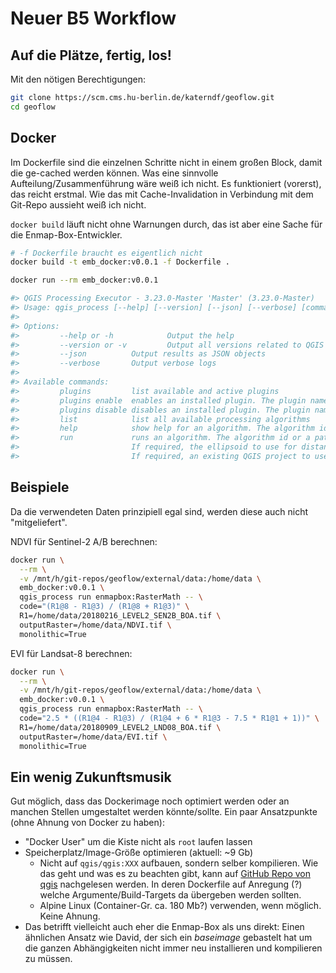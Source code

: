 # Neuer B5 Workflow

## Auf die Plätze, fertig, los!

Mit den nötigen Berechtigungen:

```bash
git clone https://scm.cms.hu-berlin.de/katerndf/geoflow.git
cd geoflow
```

## Docker

Im Dockerfile sind die einzelnen Schritte nicht in einem großen Block, damit die ge-cached werden können.
Was eine sinnvolle Aufteilung/Zusammenführung wäre weiß ich nicht. Es funktioniert (vorerst), das reicht
erstmal. Wie das mit Cache-Invalidation in Verbindung mit dem Git-Repo aussieht weiß ich nicht.

`docker build` läuft nicht ohne Warnungen durch, das ist aber eine Sache für die Enmap-Box-Entwickler.

```bash
# -f Dockerfile braucht es eigentlich nicht
docker build -t emb_docker:v0.0.1 -f Dockerfile .

docker run --rm emb_docker:v0.0.1

#> QGIS Processing Executor - 3.23.0-Master 'Master' (3.23.0-Master)
#> Usage: qgis_process [--help] [--version] [--json] [--verbose] [command] [algorithm id or path to model file] [parameters]
#>
#> Options:
#>         --help or -h            Output the help
#>         --version or -v         Output all versions related to QGIS Process
#>         --json          Output results as JSON objects
#>         --verbose       Output verbose logs
#> 
#> Available commands:
#>         plugins         list available and active plugins
#>         plugins enable  enables an installed plugin. The plugin name must be specified, e.g. "plugins enable cartography_tools"
#>         plugins disable disables an installed plugin. The plugin name must be specified, e.g. "plugins disable cartography_tools"
#>         list            list all available processing algorithms
#>         help            show help for an algorithm. The algorithm id or a path to a model file must be specified.
#>         run             runs an algorithm. The algorithm id or a path to a model file and parameter values must be specified. Parameter values are specified after -- with PARAMETER=VALUE syntax. Ordered list values for a parameter can be created by specifying the parameter multiple times, e.g. --LAYERS=layer1.shp --LAYERS=layer2.shp
#>                         If required, the ellipsoid to use for distance and area calculations can be specified via the "--ELLIPSOID=name" argument.
#>                         If required, an existing QGIS project to use during the algorithm execution can be specified via the "--PROJECT_PATH=path" argument.
```

## Beispiele

Da die verwendeten Daten prinzipiell egal sind, werden diese auch nicht "mitgeliefert".

NDVI für Sentinel-2 A/B berechnen:

```bash
docker run \
  --rm \
  -v /mnt/h/git-repos/geoflow/external/data:/home/data \
  emb_docker:v0.0.1 \
  qgis_process run enmapbox:RasterMath -- \
  code="(R1@8 - R1@3) / (R1@8 + R1@3)" \
  R1=/home/data/20180216_LEVEL2_SEN2B_BOA.tif \
  outputRaster=/home/data/NDVI.tif \
  monolithic=True
```

EVI für Landsat-8 berechnen:

```bash
docker run \
  --rm \
  -v /mnt/h/git-repos/geoflow/external/data:/home/data \
  emb_docker:v0.0.1 \
  qgis_process run enmapbox:RasterMath -- \
  code="2.5 * ((R1@4 - R1@3) / (R1@4 + 6 * R1@3 - 7.5 * R1@1 + 1))" \
  R1=/home/data/20180909_LEVEL2_LND08_BOA.tif \
  outputRaster=/home/data/EVI.tif \
  monolithic=True
```

## Ein wenig Zukunftsmusik

Gut möglich, dass das Dockerimage noch optimiert werden oder an manchen Stellen
umgestaltet werden könnte/sollte. Ein paar Ansatzpunkte (ohne Ahnung von Docker zu haben):
- "Docker User" um die Kiste nicht als `root` laufen lassen
- Speicherplatz/Image-Größe optimieren (aktuell: ~9 Gb)
  - Nicht auf `qgis/qgis:XXX` aufbauen, sondern selber kompilieren. Wie das geht und was es
  zu beachten gibt, kann auf [GitHub Repo von qgis](https://github.com/qgis/QGIS/blob/master/INSTALL.md)
  nachgelesen werden. In deren Dockerfile auf Anregung (?) welche
  Argumente/Build-Targets da übergeben werden sollten.
  - Alpine Linux (Container-Gr. ca. 180 Mb?) verwenden, wenn möglich. Keine Ahnung.
- Das betrifft vielleicht auch eher die Enmap-Box als uns direkt: Einen ähnlichen Ansatz wie David,
der sich ein *baseimage* gebastelt hat um die ganzen Abhängigkeiten nicht immer neu installieren
und kompilieren zu müssen.
